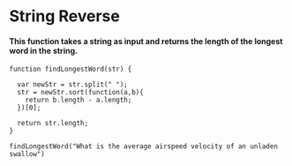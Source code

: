 # String Reverse
#### This function takes a string as input and returns the length of the longest word in the string.
```
function findLongestWord(str) {
  
  var newStr = str.split(" ");
  str = newStr.sort(function(a,b){
    return b.length - a.length;
  })[0];
  
  return str.length;
}

findLongestWord("What is the average airspeed velocity of an unladen swallow")

```